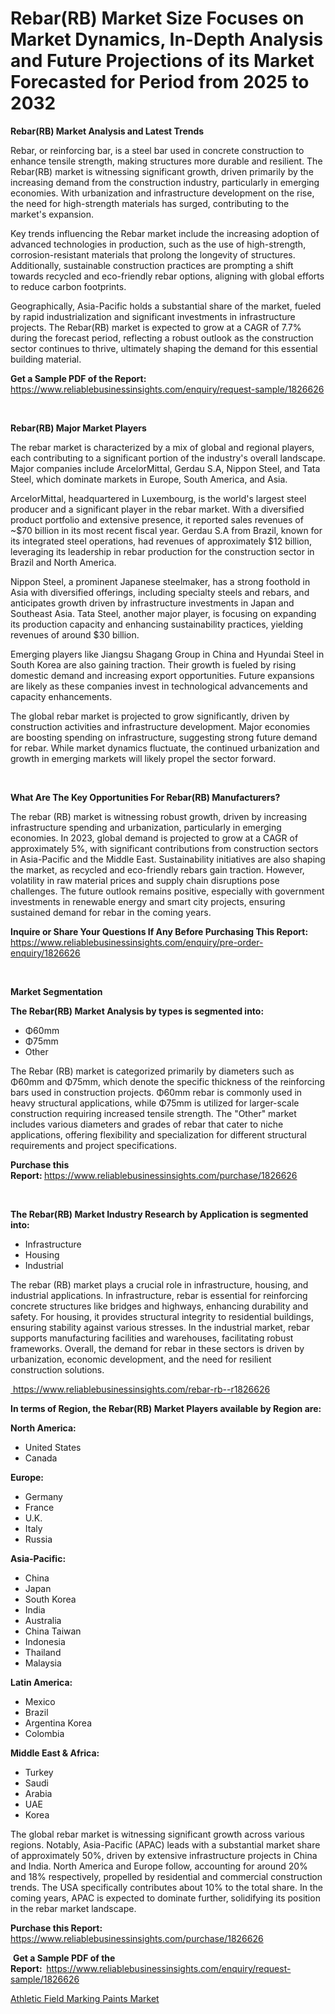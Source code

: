 <p><h1>Rebar(RB) Market Size Focuses on Market Dynamics, In-Depth Analysis and Future Projections of its Market Forecasted for Period from 2025 to 2032</h1></p><p><strong>Rebar(RB) Market Analysis and Latest Trends</strong></p>
<p><p>Rebar, or reinforcing bar, is a steel bar used in concrete construction to enhance tensile strength, making structures more durable and resilient. The Rebar(RB) market is witnessing significant growth, driven primarily by the increasing demand from the construction industry, particularly in emerging economies. With urbanization and infrastructure development on the rise, the need for high-strength materials has surged, contributing to the market's expansion.</p><p>Key trends influencing the Rebar market include the increasing adoption of advanced technologies in production, such as the use of high-strength, corrosion-resistant materials that prolong the longevity of structures. Additionally, sustainable construction practices are prompting a shift towards recycled and eco-friendly rebar options, aligning with global efforts to reduce carbon footprints.</p><p>Geographically, Asia-Pacific holds a substantial share of the market, fueled by rapid industrialization and significant investments in infrastructure projects. The Rebar(RB) market is expected to grow at a CAGR of 7.7% during the forecast period, reflecting a robust outlook as the construction sector continues to thrive, ultimately shaping the demand for this essential building material.</p></p>
<p><strong>Get a Sample PDF of the Report:&nbsp;</strong> <a href="https://www.reliablebusinessinsights.com/enquiry/request-sample/1826626?utm_campaign=3113&utm_medium=2&utm_source=Github&utm_content=ia&utm_term=03042025&utm_id=rebarrb">https://www.reliablebusinessinsights.com/enquiry/request-sample/1826626</a></p>
<p>&nbsp;</p>
<p><strong>Rebar(RB) Major Market Players</strong></p>
<p><p>The rebar market is characterized by a mix of global and regional players, each contributing to a significant portion of the industry's overall landscape. Major companies include ArcelorMittal, Gerdau S.A, Nippon Steel, and Tata Steel, which dominate markets in Europe, South America, and Asia.</p><p>ArcelorMittal, headquartered in Luxembourg, is the world's largest steel producer and a significant player in the rebar market. With a diversified product portfolio and extensive presence, it reported sales revenues of ~$70 billion in its most recent fiscal year. Gerdau S.A from Brazil, known for its integrated steel operations, had revenues of approximately $12 billion, leveraging its leadership in rebar production for the construction sector in Brazil and North America.</p><p>Nippon Steel, a prominent Japanese steelmaker, has a strong foothold in Asia with diversified offerings, including specialty steels and rebars, and anticipates growth driven by infrastructure investments in Japan and Southeast Asia. Tata Steel, another major player, is focusing on expanding its production capacity and enhancing sustainability practices, yielding revenues of around $30 billion.</p><p>Emerging players like Jiangsu Shagang Group in China and Hyundai Steel in South Korea are also gaining traction. Their growth is fueled by rising domestic demand and increasing export opportunities. Future expansions are likely as these companies invest in technological advancements and capacity enhancements.</p><p>The global rebar market is projected to grow significantly, driven by construction activities and infrastructure development. Major economies are boosting spending on infrastructure, suggesting strong future demand for rebar. While market dynamics fluctuate, the continued urbanization and growth in emerging markets will likely propel the sector forward.</p></p>
<p>&nbsp;</p>
<p><strong>What Are The Key Opportunities For Rebar(RB) Manufacturers?</strong></p>
<p><p>The rebar (RB) market is witnessing robust growth, driven by increasing infrastructure spending and urbanization, particularly in emerging economies. In 2023, global demand is projected to grow at a CAGR of approximately 5%, with significant contributions from construction sectors in Asia-Pacific and the Middle East. Sustainability initiatives are also shaping the market, as recycled and eco-friendly rebars gain traction. However, volatility in raw material prices and supply chain disruptions pose challenges. The future outlook remains positive, especially with government investments in renewable energy and smart city projects, ensuring sustained demand for rebar in the coming years.</p></p>
<p><strong>Inquire or Share Your Questions If Any Before Purchasing This Report:</strong> <a href="https://www.reliablebusinessinsights.com/enquiry/pre-order-enquiry/1826626?utm_campaign=3113&utm_medium=2&utm_source=Github&utm_content=ia&utm_term=03042025&utm_id=rebarrb">https://www.reliablebusinessinsights.com/enquiry/pre-order-enquiry/1826626</a></p>
<p>&nbsp;</p>
<p><strong>Market Segmentation</strong></p>
<p><strong>The Rebar(RB) Market Analysis by types is segmented into:</strong></p>
<p><ul><li>Φ60mm</li><li>Φ75mm</li><li>Other</li></ul></p>
<p><p>The Rebar (RB) market is categorized primarily by diameters such as Φ60mm and Φ75mm, which denote the specific thickness of the reinforcing bars used in construction projects. Φ60mm rebar is commonly used in heavy structural applications, while Φ75mm is utilized for larger-scale construction requiring increased tensile strength. The "Other" market includes various diameters and grades of rebar that cater to niche applications, offering flexibility and specialization for different structural requirements and project specifications.</p></p>
<p><strong>Purchase this Report:&nbsp;</strong><a href="https://www.reliablebusinessinsights.com/purchase/1826626?utm_campaign=3113&utm_medium=2&utm_source=Github&utm_content=ia&utm_term=03042025&utm_id=rebarrb">https://www.reliablebusinessinsights.com/purchase/1826626</a></p>
<p>&nbsp;</p>
<p><strong>The Rebar(RB) Market Industry Research by Application is segmented into:</strong></p>
<p><ul><li>Infrastructure</li><li>Housing</li><li>Industrial</li></ul></p>
<p><p>The rebar (RB) market plays a crucial role in infrastructure, housing, and industrial applications. In infrastructure, rebar is essential for reinforcing concrete structures like bridges and highways, enhancing durability and safety. For housing, it provides structural integrity to residential buildings, ensuring stability against various stresses. In the industrial market, rebar supports manufacturing facilities and warehouses, facilitating robust frameworks. Overall, the demand for rebar in these sectors is driven by urbanization, economic development, and the need for resilient construction solutions.</p></p>
<p><a href="https://www.reliablebusinessinsights.com/rebar-rb--r1826626?utm_campaign=3113&utm_medium=2&utm_source=Github&utm_content=ia&utm_term=03042025&utm_id=rebarrb">&nbsp;https://www.reliablebusinessinsights.com/rebar-rb--r1826626</a></p>
<p><strong>In terms of Region, the Rebar(RB) Market Players available by Region are:</strong></p>
<p>
    <p> <strong> North America: </strong>
        <ul>
            <li>United States</li>
            <li>Canada</li>
        </ul>
        </p> 
    <p> <strong> Europe: </strong>
        <ul>
            <li>Germany</li>
            <li>France</li>
            <li>U.K.</li>
            <li>Italy</li>
            <li>Russia</li>
        </ul>
        </p> 
    <p> <strong> Asia-Pacific: </strong>
        <ul>
            <li>China</li>
            <li>Japan</li>
            <li>South Korea</li>
            <li>India</li>
            <li>Australia</li>
            <li>China Taiwan</li>
            <li>Indonesia</li>
            <li>Thailand</li>
            <li>Malaysia</li>
        </ul>
        </p> 
    <p> <strong> Latin America: </strong>
        <ul>
            <li>Mexico</li>
            <li>Brazil</li>
            <li>Argentina Korea</li>
            <li>Colombia</li>
        </ul>
        </p> 
    <p> <strong> Middle East & Africa: </strong>
        <ul>
            <li>Turkey</li>
            <li>Saudi</li>
            <li>Arabia</li>
            <li>UAE</li>
            <li>Korea</li>
        </ul>
    </p>
    </p>
<p><p>The global rebar market is witnessing significant growth across various regions. Notably, Asia-Pacific (APAC) leads with a substantial market share of approximately 50%, driven by extensive infrastructure projects in China and India. North America and Europe follow, accounting for around 20% and 18% respectively, propelled by residential and commercial construction trends. The USA specifically contributes about 10% to the total share. In the coming years, APAC is expected to dominate further, solidifying its position in the rebar market landscape.</p></p>
<p><strong>Purchase this Report: </strong><a href="https://www.reliablebusinessinsights.com/purchase/1826626?utm_campaign=3113&utm_medium=2&utm_source=Github&utm_content=ia&utm_term=03042025&utm_id=rebarrb">https://www.reliablebusinessinsights.com/purchase/1826626</a></p>
<p>&nbsp;<strong>Get a Sample PDF of the Report:&nbsp;&nbsp;</strong><a href="https://www.reliablebusinessinsights.com/enquiry/request-sample/1826626?utm_campaign=3113&utm_medium=2&utm_source=Github&utm_content=ia&utm_term=03042025&utm_id=rebarrb">https://www.reliablebusinessinsights.com/enquiry/request-sample/1826626</a></p>
<p><strong></strong></p>
<p><p><a href="https://github.com/elodielamto06/Market-Research-Report-List-1/blob/main/athletic-field-marking-paints-market.md?utm_campaign=3113&utm_medium=2&utm_source=Github&utm_content=ia&utm_term=03042025&utm_id=rebarrb">Athletic Field Marking Paints Market</a></p></p>